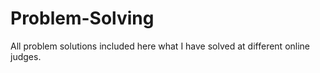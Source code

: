 # Problem-Solving
All problem solutions included here what I have solved at different online judges.
